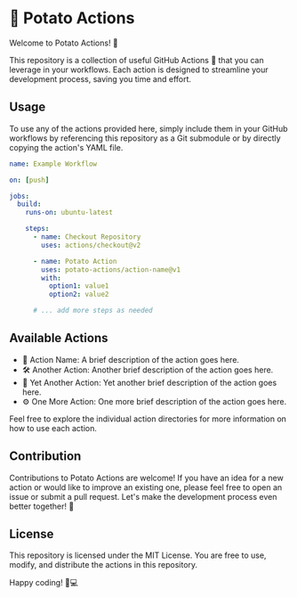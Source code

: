 # 🥔 Potato Actions

Welcome to Potato Actions! 🎉

This repository is a collection of useful GitHub Actions 🚀 that you can leverage in your workflows. Each action is designed to streamline your development process, saving you time and effort.

## Usage

To use any of the actions provided here, simply include them in your GitHub workflows by referencing this repository as a Git submodule or by directly copying the action's YAML file.

```yaml
name: Example Workflow

on: [push]

jobs:
  build:
    runs-on: ubuntu-latest

    steps:
      - name: Checkout Repository
        uses: actions/checkout@v2

      - name: Potato Action
        uses: potato-actions/action-name@v1
        with:
          option1: value1
          option2: value2

      # ... add more steps as needed
```

## Available Actions
- 🚀 Action Name: A brief description of the action goes here.
- 🛠️ Another Action: Another brief description of the action goes here.
- 🎨 Yet Another Action: Yet another brief description of the action goes here.
- ⚙️ One More Action: One more brief description of the action goes here.

Feel free to explore the individual action directories for more information on how to use each action.

## Contribution
Contributions to Potato Actions are welcome! If you have an idea for a new action or would like to improve an existing one, please feel free to open an issue or submit a pull request. Let's make the development process even better together! 🤝

## License
This repository is licensed under the MIT License. You are free to use, modify, and distribute the actions in this repository.

Happy coding! 🥔💻
